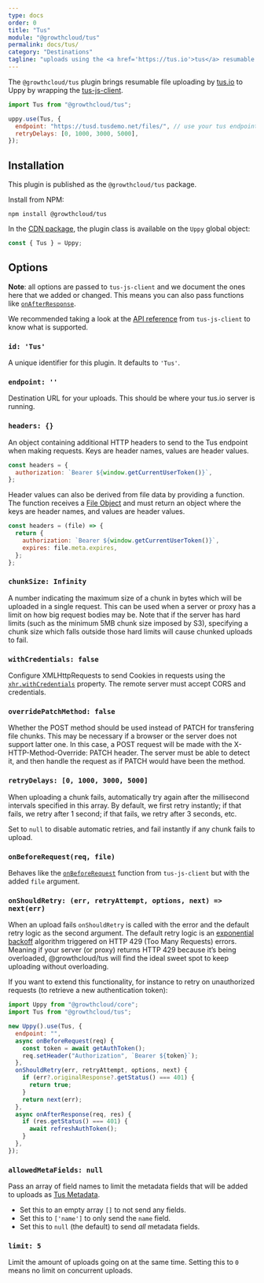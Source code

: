 ```yaml
---
type: docs
order: 0
title: "Tus"
module: "@growthcloud/tus"
permalink: docs/tus/
category: "Destinations"
tagline: "uploads using the <a href='https://tus.io'>tus</a> resumable upload protocol"
---
```


The `@growthcloud/tus` plugin brings resumable file uploading by [tus.io](http://tus.io) to Uppy by wrapping the [tus-js-client][].

```js
import Tus from "@growthcloud/tus";

uppy.use(Tus, {
  endpoint: "https://tusd.tusdemo.net/files/", // use your tus endpoint here
  retryDelays: [0, 1000, 3000, 5000],
});
```

## Installation

This plugin is published as the `@growthcloud/tus` package.

Install from NPM:

```shell
npm install @growthcloud/tus
```

In the [CDN package](/docs/#With-a-script-tag), the plugin class is available on the `Uppy` global object:

```js
const { Tus } = Uppy;
```

## Options

**Note**: all options are passed to `tus-js-client` and we document the ones here that we added or changed. This means you can also pass functions like [`onAfterResponse`](https://github.com/tus/tus-js-client/blob/master/docs/api.md#onafterresponse).

We recommended taking a look at the [API reference](https://github.com/tus/tus-js-client/blob/master/docs/api.md) from `tus-js-client` to know what is supported.

### `id: 'Tus'`

A unique identifier for this plugin. It defaults to `'Tus'`.

### `endpoint: ''`

Destination URL for your uploads. This should be where your tus.io server is running.

### `headers: {}`

<!--retext-simplify ignore additional-->

An object containing additional HTTP headers to send to the Tus endpoint when making requests.
Keys are header names, values are header values.

```js
const headers = {
  authorization: `Bearer ${window.getCurrentUserToken()}`,
};
```

Header values can also be derived from file data by providing a function. The function receives a [File Object][file objects] and must return an object where the keys are header names, and values are header values.

```js
const headers = (file) => {
  return {
    authorization: `Bearer ${window.getCurrentUserToken()}`,
    expires: file.meta.expires,
  };
};
```

### `chunkSize: Infinity`

A number indicating the maximum size of a chunk in bytes which will be uploaded in a single request. This can be used when a server or proxy has a limit on how big request bodies may be. Note that if the server has hard limits (such as the minimum 5MB chunk size imposed by S3), specifying a chunk size which falls outside those hard limits will cause chunked uploads to fail.

### `withCredentials: false`

Configure XMLHttpRequests to send Cookies in requests using the [`xhr.withCredentials`](https://developer.mozilla.org/en-US/docs/Web/API/XMLHttpRequest/withCredentials) property. The remote server must accept CORS and credentials.

### `overridePatchMethod: false`

Whether the POST method should be used instead of PATCH for transfering file chunks. This may be necessary if a browser or the server does not support latter one. In this case, a POST request will be made with the X-HTTP-Method-Override: PATCH header. The server must be able to detect it, and then handle the request as if PATCH would have been the method.

### `retryDelays: [0, 1000, 3000, 5000]`

When uploading a chunk fails, automatically try again after the millisecond intervals specified in this array. By default, we first retry instantly; if that fails, we retry after 1 second; if that fails, we retry after 3 seconds, etc.

Set to `null` to disable automatic retries, and fail instantly if any chunk fails to upload.

### `onBeforeRequest(req, file)`

Behaves like the [`onBeforeRequest`](https://github.com/tus/tus-js-client/blob/master/docs/api.md#onbeforerequest) function from `tus-js-client` but with the added `file` argument.

### `onShouldRetry: (err, retryAttempt, options, next) => next(err)`

When an upload fails `onShouldRetry` is called with the error and the default retry logic as the second argument. The default retry logic is an [exponential backoff](https://en.wikipedia.org/wiki/Exponential_backoff) algorithm triggered on HTTP 429 (Too Many Requests) errors. Meaning if your server (or proxy) returns HTTP 429 because it’s being overloaded, @growthcloud/tus will find the ideal sweet spot to keep uploading without overloading.

If you want to extend this functionality, for instance to retry on unauthorized requests (to retrieve a new authentication token):

```js
import Uppy from "@growthcloud/core";
import Tus from "@growthcloud/tus";

new Uppy().use(Tus, {
  endpoint: "",
  async onBeforeRequest(req) {
    const token = await getAuthToken();
    req.setHeader("Authorization", `Bearer ${token}`);
  },
  onShouldRetry(err, retryAttempt, options, next) {
    if (err?.originalResponse?.getStatus() === 401) {
      return true;
    }
    return next(err);
  },
  async onAfterResponse(req, res) {
    if (res.getStatus() === 401) {
      await refreshAuthToken();
    }
  },
});
```

### `allowedMetaFields: null`

Pass an array of field names to limit the metadata fields that will be added to uploads as [Tus Metadata](https://tus.io/protocols/resumable-upload.html#upload-metadata).

- Set this to an empty array `[]` to not send any fields.
- Set this to `['name']` to only send the `name` field.
- Set this to `null` (the default) to send _all_ metadata fields.

### `limit: 5`

Limit the amount of uploads going on at the same time. Setting this to `0` means no limit on concurrent uploads.

[tus-js-client]: https://github.com/tus/tus-js-client
[file objects]: /docs/uppy/#File-Objects

